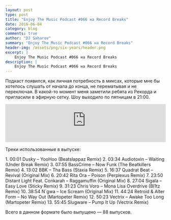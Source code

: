 ```yaml
---
layout: post
type: post
title: "Enjoy The Music Podcast #066 на Record Breaks"
date: 2016-06-04
category: blog
comments: true
author: "DJ Saharov"
summary: "Enjoy The Music Podcast #066 на Record Breaks"
header-img: /assets/png/six-years/header.png
excerpt: |
    Enjoy The Music Podcast #066 на Record Breaks
description: |
    Enjoy The Music Podcast #066 на Record Breaks
---
```


<p>
<span class="firstcharacter">П</span>одкаст появился, как личная потребность в миксах, которые мне бы хотелось слушать от начала до конца, не перематывая и не переключая. В какой-то момент меня заметили ребята из Рекорда и пригласили в эфирную сетку. Шоу выходило по пятницам в 21:00.
</p>

<iframe width="100%" height="120" src="https://player-widget.mixcloud.com/widget/iframe/?hide_cover=1&feed=%2Fdjsaharovofficial%2Fenjoy-the-music-podcast-066%2F" frameborder="0" allow="encrypted-media; fullscreen; autoplay; idle-detection; speaker-selection; web-share;" ></iframe>

<p>Треки использованные в выпуске:</p>
1. 00:01 Dusky – YooHoo (Beatslappaz Remix) 
2. 03:34 Audiotoxin – Waiting (Under Break Remix)
3. 07:55 BassCrime – Now Funk (The Beatkillers Remix)
4. 13:02 BBK – Tha Bass (Staxia Remix)
5. 16:37 Quadrat Beat – Revival (Original Mix)
6. 20:42 Rita Ora – Poison (Perplexus Remix)
7. 23:50 Distant Light Feat. Conkarah – Raggamuffin (Original Mix)
8. 27:04 Sigala – Easy Love (Sticky Remix)
9. 31:23 Chris Voro – Mona Lisa Overdrive (Bl1tz Remix)
10. 38:54 N`gwa – Ice Scream (Original Mix)
11. 44:24 Retroid & Alter Form – No Way Out (Martopeter Remix)
12. 50:23 Vectrix – Awake Too Long (Martopeter Remix)
13. 55:45 Slugware – Pump It Up (Vectrix Remix)

<p>Всего в данном формате было выпущено &mdash; 88 выпусков.</p>